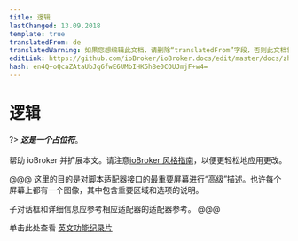 ```yaml
---
title: 逻辑
lastChanged: 13.09.2018
template: true
translatedFrom: de
translatedWarning: 如果您想编辑此文档，请删除“translatedFrom”字段，否则此文档将再次自动翻译
editLink: https://github.com/ioBroker/ioBroker.docs/edit/master/docs/zh-cn/logic/README.md
hash: en4Q+oQcaZAtaUbJq6fwE6UMbIHK5h8e0COUJmjF+w4=
---
```

# 逻辑
?> ***这是一个占位符***。<br><br>帮助 ioBroker 并扩展本文。请注意[ioBroker 风格指南](community/styleguidedoc)，以便更轻松地应用更改。

@@@ 这里的目的是对脚本适配器接口的最重要屏幕进行“高级”描述。也许每个屏幕上都有一个图像，其中包含重要区域和选项的说明。

子对话框和详细信息应参考相应适配器的适配器参考。
@@@

单击此处查看 [英文功能纪录片](https://github.com/ioBroker/ioBroker.javascript/blob/master/docs/en/javascript.md)